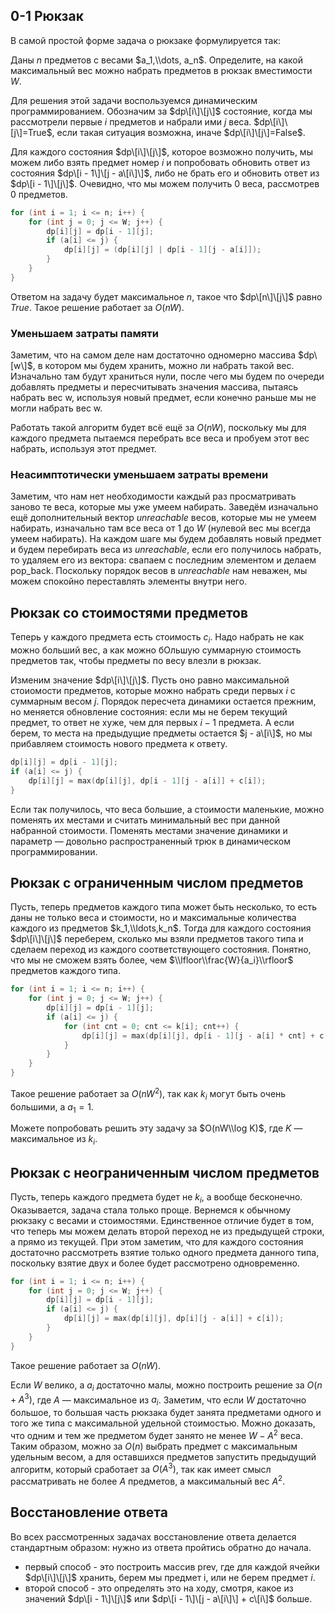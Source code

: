 ## 0-1 Рюкзак

В самой простой форме задача о рюкзаке формулируется так:

Даны $n$ предметов с весами $a_1,\\dots, a_n$. Определите, на какой
максимальный вес можно набрать предметов в рюкзак вместимости $W$.

Для решения этой задачи воспользуемся динамическим программированием.
Обозначим за $dp\[i\]\[j\]$ состояние, когда мы рассмотрели первые
$i$ предметов и набрали ими $j$ веса. $dp\[i\]\[j\]=True$, если такая
ситуация возможна, иначе $dp\[i\]\[j\]=False$.

Для каждого состояния $dp\[i\]\[j\]$, которое возможно получить, мы
можем либо взять предмет номер $i$ и попробовать обновить ответ из
состояния $dp\[i - 1\]\[j - a\[i\]\]$, либо не брать его и обновить
ответ из $dp\[i - 1\]\[j\]$. Очевидно, что мы можем получить 0 веса,
рассмотрев 0 предметов.

``` C++ numberLines
for (int i = 1; i <= n; i++) {
    for (int j = 0; j <= W; j++) {
        dp[i][j] = dp[i - 1][j];
        if (a[i] <= j) {
            dp[i][j] = (dp[i][j] | dp[i - 1][j - a[i]]);
        }
    }
}
```

Ответом на задачу будет максимальное $n$, такое что $dp\[n\]\[j\]$ равно
$True$. Такое решение работает за $O(nW)$.

### Уменьшаем затраты памяти

Заметим, что на самом деле нам достаточно одномерно массива $dp\[w\]$, в
котором мы будем хранить, можно ли набрать такой вес. Изначально там
будут храниться нули, после чего мы будем по очереди добавлять
предметы и пересчитывать значения массива, пытаясь набрать вес w,
используя новый предмет, если конечно раньше мы не могли набрать вес w.

Работать такой алгоритм будет всё ещё за $O(nW)$, поскольку мы для
каждого предмета пытаемся перебрать все веса и пробуем этот вес
набрать, используя этот предмет.

### Неасимптотически уменьшаем затраты времени

Заметим, что нам нет необходимости каждый раз просматривать заново те
веса, которые мы уже умеем набирать. Заведём изначально ещё
дополнительный вектор $unreachable$ весов, которые мы не умеем
набирать, изначально там все веса от $1$ до $W$ (нулевой вес мы всегда
умеем набирать). На каждом шаге мы будем добавлять новый предмет и
будем перебирать веса из $unreachable$, если его получилось набрать,
то удаляем его из вектора: свапаем с последним элементом и делаем
pop_back. Поскольку порядок весов в $unreachable$ нам неважен, мы можем
спокойно переставлять элементы внутри него.

## Рюкзак со стоимостями предметов

Теперь у каждого предмета есть стоимость $c_i$. Надо набрать не как
можно больший вес, а как можно бОльшую суммарную стоимость предметов
так, чтобы предметы по весу влезли в рюкзак.

Изменим значение $dp\[i\]\[j\]$. Пусть оно равно максимальной стоиомости
предметов, которые можно набрать среди первых $i$ с суммарным весом $j$.
Порядок пересчета динамики остается прежним, но меняется обновление
состояния: если мы не берем текущий предмет, то ответ не хуже, чем
для первых $i-1$ предмета. А если берем, то места на предыдущие
предметы остается $j - a\[i\]$, но мы прибавляем стоимость
нового предмета к ответу.

``` C++ numberLines
dp[i][j] = dp[i - 1][j];
if (a[i] <= j) {
    dp[i][j] = max(dp[i][j], dp[i - 1][j - a[i]] + c[i]);
}
```

Если так получилось, что веса большие, а стоимости маленькие, можно
поменять их местами и считать минимальный вес при данной набранной
стоимости. Поменять местами значение динамики и параметр — довольно
распространенный трюк в динамическом программировании.

## Рюкзак с ограниченным числом предметов

Пусть, теперь предметов каждого типа может быть несколько, то есть даны
не только веса и стоимости, но и максимальные количества каждого из
предметов $k_1,\\ldots,k_n$. Тогда для каждого состояния
$dp\[i\]\[j\]$ переберем, сколько мы взяли предметов такого типа и
сделаем переход из каждого соответствующего состояния. Понятно,
что мы не сможем взять более, чем $\\lfloor\\frac{W}{a_i}\\rfloor$
предметов каждого типа.

``` C++ numberLines
for (int i = 1; i <= n; i++) {
    for (int j = 0; j <= W; j++) {
        dp[i][j] = dp[i - 1][j];
        if (a[i] <= j) {
            for (int cnt = 0; cnt <= k[i]; cnt++) {
                dp[i][j] = max(dp[i][j], dp[i - 1][j - a[i] * cnt] + c[i] * cnt);
            }
        }
    }
}
```

Такое решение работает за $O(nW^2)$, так как $k_i$ могут быть очень
большими, а $a_1=1$.

Можете попробовать решить эту задачу за $O(nW\\log K)$, где $K$ —
максимальное из $k_i$.

## Рюкзак с неограниченным числом предметов

Пусть, теперь каждого предмета будет не $k_i$, а вообще бесконечно.
Оказывается, задача стала только проще. Вернемся к обычному рюкзаку
с весами и стоимостями. Единственное отличие будет в том, что теперь мы
можем делать второй переход не из предыдущей строки, а прямо из текущей.
При этом заметим, что для каждого состояния достаточно рассмотреть
взятие только одного предмета данного типа, поскольку взятие двух
и более будет рассмотрено одновременно.

``` C++ numberLines
for (int i = 1; i <= n; i++) {
    for (int j = 0; j <= W; j++) {
        dp[i][j] = dp[i - 1][j];
        if (a[i] <= j) {
            dp[i][j] = max(dp[i][j], dp[i][j - a[i]] + c[i]);
        }
    }
}
```

Такое решение работает за $O(nW)$.

Если $W$ велико, а $a_i$ достаточно малы, можно построить решение за
$O(n + A^3)$, где $A$ — максимальное из $a_i$. Заметим, что если $W$
достаточно большое, то большая часть рюкзака будет занята предметами
одного и того же типа с максимальной удельной стоимостью. Можно
доказать, что одним и тем же предметом будет занято не менее
$W-A^2$ веса. Таким образом, можно за $O(n)$ выбрать предмет с
максимальным удельным весом, а для оставшихся предметов
запустить предыдущий алгоритм, который сработает за $O(A^3)$, так
как имеет смысл рассматривать не более $A$ предметов, а максимальный вес
$A^2$.

## Восстановление ответа

Во всех рассмотренных задачах восстановление ответа делается стандартным
образом: нужно из ответа пройтись обратно до начала.

  - первый способ - это построить массив prev, где для каждой ячейки
    $dp\[i\]\[j\]$ хранить, берем мы предмет i, или не берем предмет
    $i$.
  - второй способ - это определять это на ходу, смотря, какое из
    значений $dp\[i - 1\]\[j\]$ или $dp\[i - 1\]\[j - a\[i\]\] +
    c\[i\]$ больше.